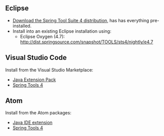 ## Eclipse

* [Download the Spring Tool Suite 4 distribution](http://dist.springsource.com/snapshot/STS4/nightly-distributions.html), has has everything pre-installed.
* Install into an existing Eclipse installation using:
  * Eclipse Oxygen (4.7): http://dist.springsource.com/snapshot/TOOLS/sts4/nightly/e4.7

## Visual Studio Code

Install from the Visual Studio Marketplace:
* [Java Extension Pack](https://marketplace.visualstudio.com/items?itemName=vscjava.vscode-java-pack)
* [Spring Tools 4](https://marketplace.visualstudio.com/items?itemName=notthereyet)

## Atom

Install from the Atom packages:
* [Java IDE extension](https://atom.io/packages/ide-java)
* [Spring Tools 4](https://atom.io/packages/notthereyet)
